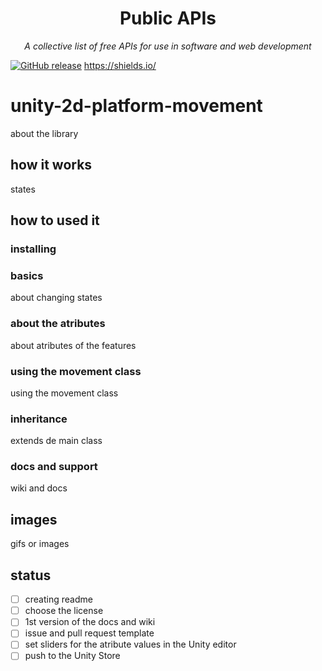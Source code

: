 <div align="center">
    <h1>Public APIs</h1>
    <i>A collective list of free APIs for use in software and web development</i>
</div>

[![GitHub release](https://img.shields.io/github/v/release/nginx-proxy/nginx-proxy)](https://github.com/nginx-proxy/nginx-proxy/releases)
https://shields.io/

# unity-2d-platform-movement
about the library

## how it works
states

## how to used it

### installing

### basics
about changing states

### about the atributes
about atributes of the features

### using the movement class
using the movement class

### inheritance
extends de main class

### docs and support
wiki and docs

## images
gifs or images

## status
- [ ] creating readme
- [ ] choose the license
- [ ] 1st version of the docs and wiki
- [ ] issue and pull request template
- [ ] set sliders for the atribute values in the Unity editor
- [ ] push to the Unity Store